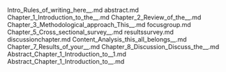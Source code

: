 Intro_Rules_of_writing_here__.md
abstract.md
Chapter_1_Introduction_to_the__.md
Chapter_2_Review_of_the__.md
Chapter_3_Methodological_approach_This__.md
focusgroup.md
Chapter_5_Cross_sectional_survey__.md
resultssurvey.md
discussionchapter.md
Content_Analysis_this_all_belongs__.md
Chapter_7_Results_of_your__.md
Chapter_8_Discussion_Discuss_the__.md
Abstract_Chapter_1_Introduction_to__1.md
Abstract_Chapter_1_Introduction_to__.md
    
